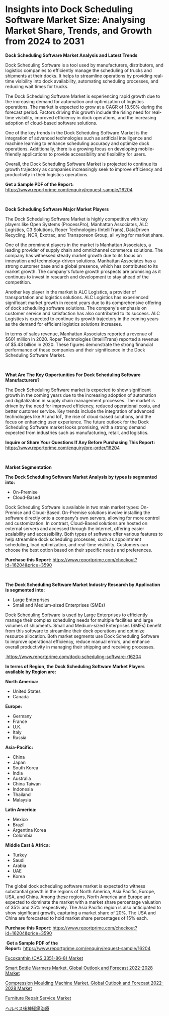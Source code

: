 <p><h1>Insights into Dock Scheduling Software Market Size: Analysing Market Share, Trends, and Growth from 2024 to 2031</h1></p><p><strong>Dock Scheduling Software Market Analysis and Latest Trends</strong></p>
<p><p>Dock Scheduling Software is a tool used by manufacturers, distributors, and logistics companies to efficiently manage the scheduling of trucks and shipments at their docks. It helps to streamline operations by providing real-time visibility into dock availability, automating scheduling processes, and reducing wait times for trucks.</p><p>The Dock Scheduling Software Market is experiencing rapid growth due to the increasing demand for automation and optimization of logistics operations. The market is expected to grow at a CAGR of 18.50% during the forecast period. Factors driving this growth include the rising need for real-time visibility, improved efficiency in dock operations, and the increasing adoption of cloud-based software solutions.</p><p>One of the key trends in the Dock Scheduling Software Market is the integration of advanced technologies such as artificial intelligence and machine learning to enhance scheduling accuracy and optimize dock operations. Additionally, there is a growing focus on developing mobile-friendly applications to provide accessibility and flexibility for users.</p><p>Overall, the Dock Scheduling Software Market is projected to continue its growth trajectory as companies increasingly seek to improve efficiency and productivity in their logistics operations.</p></p>
<p><strong>Get a Sample PDF of the Report:&nbsp;</strong> <a href="https://www.reportprime.com/enquiry/request-sample/16204">https://www.reportprime.com/enquiry/request-sample/16204</a></p>
<p>&nbsp;</p>
<p><strong>Dock Scheduling Software Major Market Players</strong></p>
<p><p>The Dock Scheduling Software Market is highly competitive with key players like Open Systems (ProcessPro), Manhattan Associates, ALC Logistics, C3 Solutions, Roper Technologies (IntelliTrans), DataDriven Recycling, NCR, Exotrac, and Transporeon Group, all vying for market share. </p><p>One of the prominent players in the market is Manhattan Associates, a leading provider of supply chain and omnichannel commerce solutions. The company has witnessed steady market growth due to its focus on innovation and technology-driven solutions. Manhattan Associates has a strong customer base and a global presence, which has contributed to its market growth.  The company's future growth prospects are promising as it continues to invest in research and development to stay ahead of the competition.</p><p>Another key player in the market is ALC Logistics, a provider of transportation and logistics solutions. ALC Logistics has experienced significant market growth in recent years due to its comprehensive offering of dock scheduling software solutions. The company's emphasis on customer service and satisfaction has also contributed to its success. ALC Logistics is expected to continue its growth trajectory in the coming years as the demand for efficient logistics solutions increases.</p><p>In terms of sales revenue, Manhattan Associates reported a revenue of $601 million in 2020. Roper Technologies (IntelliTrans) reported a revenue of $5.43 billion in 2020. These figures demonstrate the strong financial performance of these companies and their significance in the Dock Scheduling Software Market.</p></p>
<p>&nbsp;</p>
<p><strong>What Are The Key Opportunities For Dock Scheduling Software Manufacturers?</strong></p>
<p><p>The Dock Scheduling Software market is expected to show significant growth in the coming years due to the increasing adoption of automation and digitalization in supply chain management processes. The market is driven by the need for improved efficiency, reduced operational costs, and better customer service. Key trends include the integration of advanced technologies like AI and IoT, the rise of cloud-based solutions, and the focus on enhancing user experience. The future outlook for the Dock Scheduling Software market looks promising, with a strong demand expected from industries such as manufacturing, retail, and logistics.</p></p>
<p><strong>Inquire or Share Your Questions If Any Before Purchasing This Report:</strong> <a href="https://www.reportprime.com/enquiry/pre-order/16204">https://www.reportprime.com/enquiry/pre-order/16204</a></p>
<p>&nbsp;</p>
<p><strong>Market Segmentation</strong></p>
<p><strong>The Dock Scheduling Software Market Analysis by types is segmented into:</strong></p>
<p><ul><li>On-Premise</li><li>Cloud-Based</li></ul></p>
<p><p>Dock Scheduling Software is available in two main market types: On-Premise and Cloud-Based. On-Premise solutions involve installing the software directly onto a company's own servers, allowing for more control and customization. In contrast, Cloud-Based solutions are hosted on external servers and accessed through the internet, offering easier scalability and accessibility. Both types of software offer various features to help streamline dock scheduling processes, such as appointment scheduling, load optimization, and real-time visibility. Customers can choose the best option based on their specific needs and preferences.</p></p>
<p><strong>Purchase this Report:&nbsp;</strong><a href="https://www.reportprime.com/checkout?id=16204&price=3590">https://www.reportprime.com/checkout?id=16204&price=3590</a></p>
<p>&nbsp;</p>
<p><strong>The Dock Scheduling Software Market Industry Research by Application is segmented into:</strong></p>
<p><ul><li>Large Enterprises</li><li>Small and Medium-sized Enterprises (SMEs)</li></ul></p>
<p><p>Dock Scheduling Software is used by Large Enterprises to efficiently manage their complex scheduling needs for multiple facilities and large volumes of shipments. Small and Medium-sized Enterprises (SMEs) benefit from this software to streamline their dock operations and optimize resource allocation. Both market segments use Dock Scheduling Software to improve operational efficiency, reduce manual errors, and enhance overall productivity in managing their shipping and receiving processes.</p></p>
<p><a href="https://www.reportprime.com/dock-scheduling-software-r16204">&nbsp;https://www.reportprime.com/dock-scheduling-software-r16204</a></p>
<p><strong>In terms of Region, the Dock Scheduling Software Market Players available by Region are:</strong></p>
<p>
    <p> <strong> North America: </strong>
        <ul>
            <li>United States</li>
            <li>Canada</li>
        </ul>
        </p> 
    <p> <strong> Europe: </strong>
        <ul>
            <li>Germany</li>
            <li>France</li>
            <li>U.K.</li>
            <li>Italy</li>
            <li>Russia</li>
        </ul>
        </p> 
    <p> <strong> Asia-Pacific: </strong>
        <ul>
            <li>China</li>
            <li>Japan</li>
            <li>South Korea</li>
            <li>India</li>
            <li>Australia</li>
            <li>China Taiwan</li>
            <li>Indonesia</li>
            <li>Thailand</li>
            <li>Malaysia</li>
        </ul>
        </p> 
    <p> <strong> Latin America: </strong>
        <ul>
            <li>Mexico</li>
            <li>Brazil</li>
            <li>Argentina Korea</li>
            <li>Colombia</li>
        </ul>
        </p> 
    <p> <strong> Middle East & Africa: </strong>
        <ul>
            <li>Turkey</li>
            <li>Saudi</li>
            <li>Arabia</li>
            <li>UAE</li>
            <li>Korea</li>
        </ul>
    </p>
    </p>
<p><p>The global dock scheduling software market is expected to witness substantial growth in the regions of North America, Asia Pacific, Europe, USA, and China. Among these regions, North America and Europe are expected to dominate the market with a market share percentage valuation of 35% and 25% respectively. The Asia Pacific region is also anticipated to show significant growth, capturing a market share of 20%. The USA and China are forecasted to hold market share percentages of 15% each.</p></p>
<p><strong>Purchase this Report: </strong><a href="https://www.reportprime.com/checkout?id=16204&price=3590">https://www.reportprime.com/checkout?id=16204&price=3590</a></p>
<p>&nbsp;<strong>Get a Sample PDF of the Report:&nbsp;&nbsp;</strong><a href="https://www.reportprime.com/enquiry/request-sample/16204">https://www.reportprime.com/enquiry/request-sample/16204</a></p>
<p><strong></strong></p>
<p><p><a href="https://github.com/PeterParrish5/Market-Research-Report-List-6/blob/main/fucoxanthin-cas-3351-86-8-market.md">Fucoxanthin (CAS 3351-86-8) Market</a></p><p><a href="https://issuu.com/reportprime-2/docs/smart-bottle-warmers-market-global-_db46cea6c23e21">Smart Bottle Warmers Market, Global Outlook and Forecast 2022-2028 Market</a></p><p><a href="https://issuu.com/reportprime-2/docs/compression-moulding-machine-market_ec5725b7f0519b">Compression Moulding Machine Market, Global Outlook and Forecast 2022-2028 Market</a></p><p><a href="https://medium.com/@amanda.slater3544357/exploring-furniture-repair-service-market-dynamics-global-trends-and-future-growth-prospects-2024-e021370f5f23">Furniture Repair Service Market</a></p><p><a href="https://medium.com/@maudward1907/%E6%AC%A1%E3%81%AE%E6%96%87%E7%AB%A0%E3%82%92%E6%97%A5%E6%9C%AC%E8%AA%9E%E3%81%AB%E7%BF%BB%E8%A8%B3%E3%81%99%E3%82%8B%E3%81%A8-%E6%AC%A1%E3%81%AE%E3%82%88%E3%81%86%E3%81%AB%E3%81%AA%E3%82%8A%E3%81%BE%E3%81%99-%E8%A3%BD%E5%93%81%E3%82%BF%E3%82%A4%E3%83%97%E5%88%A5-%E5%BF%9C%E7%94%A8%E5%88%A5-%E5%9C%B0%E5%9F%9F%E5%88%A5%E3%81%AE%E5%BE%8C%E9%81%BA%E7%A5%9E%E7%B5%8C%E7%97%9B%E6%B2%BB%E7%99%82%E3%81%AE%E3%82%B0%E3%83%AD%E3%83%BC%E3%83%90%E3%83%AB%E5%B8%82%E5%A0%B4%E8%A6%8F%E6%A8%A1%E3%81%A8%E3%82%B7%E3%82%A7%E3%82%A2%E5%88%86%E6%9E%90-%E4%BA%88%E6%B8%AC-2024%E5%B9%B4-2031%E5%B9%B4-ab1ba120d6fe">ヘルペス後神経痛治療</a></p></p>